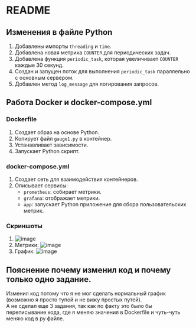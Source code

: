 # README

## Изменения в файле Python

1. Добавлены импорты `threading` и `time`.
2. Добавлена новая метрика `COUNTER` для периодических задач.
3. Добавлена функция `periodic_task`, которая увеличивает `COUNTER` каждые 30 секунд.
4. Создан и запущен поток для выполнения `periodic_task` параллельно с основным сервером.
5. Добавлен метод `log_message` для логирования запросов.

## Работа Docker и docker-compose.yml

### Dockerfile

1. Создает образ на основе Python.
2. Копирует файл `gauge1.py` в контейнер.
3. Устанавливает зависимости.
4. Запускает Python скрипт.

### docker-compose.yml

1. Создает сеть для взаимодействия контейнеров.
2. Описывает сервисы:
   - `prometheus`: собирает метрики.
   - `grafana`: отображает метрики.
   - `app`: запускает Python приложение для сбора пользовательских метрик.

### Скриншоты
1. ![image](https://github.com/VsevolodYatsuk/devops-kt3/assets/130091517/284e98d0-d56b-4010-8523-c8480b3f0435)
2. Метрики: ![image](https://github.com/VsevolodYatsuk/devops-kt3/assets/130091517/464e44d2-22ac-4155-a49c-ddc308b467c7)
3. График: ![image](https://github.com/VsevolodYatsuk/devops-kt3/assets/130091517/da4b157c-1536-4b85-bdb1-34a09135b325)

## Пояснение почему изменил код и почему только одно задание.
Изменил код потому что я не мог сделать нормальный график (возможно я просто тупой и не вижу простых путей). <br>
А не сделал еще 3 задания, так как по факту это было бы переписывание кода, где я меняю значения в Dockerfile и чуть-чуть меняю код в py файле. <br>



